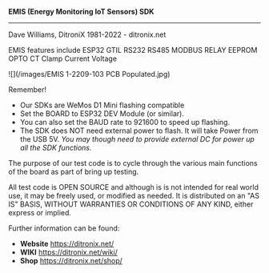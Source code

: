 **EMIS (Energy Monitoring IoT Sensors) SDK**

------------

Dave Williams, DitroniX 1981-2022  - ditronix.net

EMIS features include ESP32 GTIL RS232 RS485 MODBUS RELAY EEPROM OPTO CT Clamp Current Voltage

![](/images/EMIS 1-2209-103 PCB Populated.jpg)

Remember!
- Our SDKs are WeMos D1 Mini flashing compatible
- Set the BOARD to ESP32 DEV Module (or similar).
- You can also set the BAUD rate to 921600 to speed up flashing.
- The SDK does NOT need external power to flash.  It will take Power from the USB 5V.
*You may though need to provide external DC for power up all the SDK functions.*

The purpose of our test code is to cycle through the various main functions of the board as part of bring up testing.

All test code is OPEN SOURCE and although is is not intended for real world use, it may be freely used, or modified as needed.  It is distributed on an "AS IS" BASIS, WITHOUT WARRANTIES OR CONDITIONS OF ANY KIND, either express or implied.

Further information can be found:

- **Website** https://ditronix.net/
- **WIKI**  https://ditronix.net/wiki/
- **Shop**  https://ditronix.net/shop/

